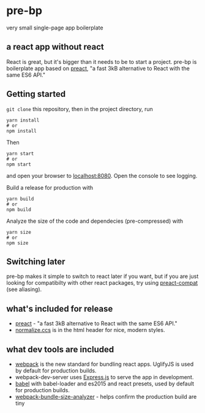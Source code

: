 # pre-bp
very small single-page app boilerplate

## a react app without react
React is great, but it's bigger than it needs to be to start a project. pre-bp
is boilerplate app based on [preact](https://preactjs.com/),
"a fast 3kB alternative to React with the same ES6 API."

## Getting started
`git clone` this repository, then in the project directory, run

```
yarn install
# or
npm install
```

Then
```
yarn start
# or
npm start
```

and open your browser to [localhost:8080](http://localhost:8080). Open the console to see logging.

Build a release for production with
```
yarn build
# or
npm build
```

Analyze the size of the code and dependecies (pre-compressed) with
```
yarn size
# or
npm size
```

## Switching later
pre-bp makes it simple to switch to react later if you want, but if you are
just looking for compatibilty with other react packages, try using
[preact-compat](https://preactjs.com/guide/switching-to-preact) (see aliasing).

## what's included for release
- [preact](https://preactjs.com/) - "a fast 3kB alternative to React with the same ES6 API."
- [normalize.ccs](https://necolas.github.io/normalize.css/) is in the html header for nice, modern styles.

## what dev tools are included
- [webpack](https://webpack.github.io/) is the new standard for bundling
react apps. UglifyJS is used by default for production builds.
- webpack-dev-server uses [Express.js](http://expressjs.com/) to serve the app in development.
- [babel](https://babeljs.io/) with babel-loader and es2015 and react presets, used by default for production builds.
- [webpack-bundle-size-analyzer](https://github.com/robertknight/webpack-bundle-size-analyzer) - helps confirm the production build are tiny
